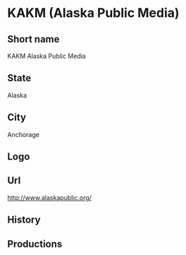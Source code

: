 # KAKM (Alaska Public Media)

## Short name

KAKM Alaska Public Media

## State

Alaska

## City

Anchorage

## Logo



## Url

http://www.alaskapublic.org/

## History



## Productions


